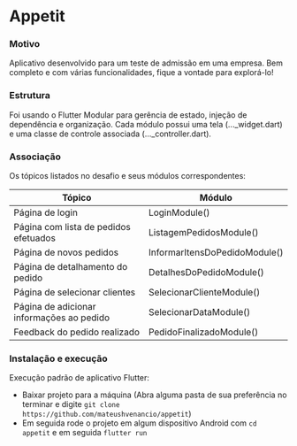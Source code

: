 # Appetit

### Motivo
Aplicativo desenvolvido para um teste de admissão em uma empresa. Bem completo e com várias funcionalidades, fique a vontade para explorá-lo!

### Estrutura
Foi usando o Flutter Modular para gerência de estado, injeção de dependência e organização. Cada módulo possui uma tela (..._widget.dart) e uma classe de controle associada (..._controller.dart).

### Associação
Os tópicos listados no desafio e seus módulos correspondentes:

Tópico | Módulo
-------|--------
Página de login | LoginModule()
Página com lista de pedidos efetuados | ListagemPedidosModule()
Página de novos pedidos | InformarItensDoPedidoModule()
Página de detalhamento do pedido | DetalhesDoPedidoModule()
Página de selecionar clientes | SelecionarClienteModule()
Página de adicionar informações ao pedido | SelecionarDataModule()
Feedback do pedido realizado | PedidoFinalizadoModule()

### Instalação e execução
Execução padrão de aplicativo Flutter:

- Baixar projeto para a máquina (Abra alguma pasta de sua preferência no terminar e digite ``` git clone https://github.com/mateushvenancio/appetit ```)
- Em seguida rode o projeto em algum dispositivo Android com ``` cd appetit ``` e em seguida ``` flutter run ```
